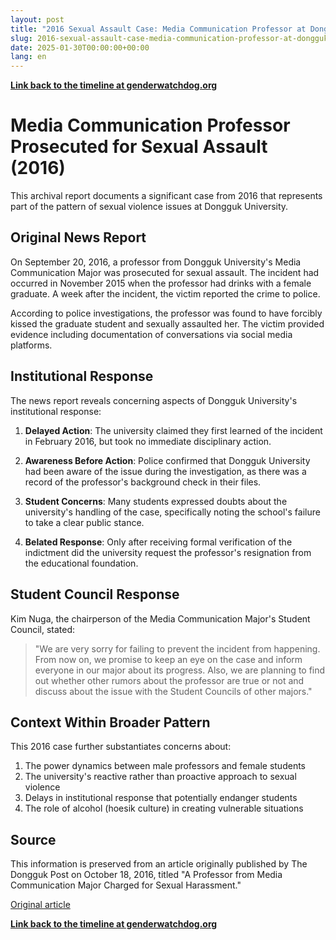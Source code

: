 ```yaml
---
layout: post
title: "2016 Sexual Assault Case: Media Communication Professor at Dongguk University"
slug: 2016-sexual-assault-case-media-communication-professor-at-dongguk-university
date: 2025-01-30T00:00:00+00:00
lang: en
---
```


**[Link back to the timeline at genderwatchdog.org](https://genderwatchdog.org/)**

# Media Communication Professor Prosecuted for Sexual Assault (2016)

This archival report documents a significant case from 2016 that represents part of the pattern of sexual violence issues at Dongguk University.

## Original News Report

On September 20, 2016, a professor from Dongguk University's Media Communication Major was prosecuted for sexual assault. The incident had occurred in November 2015 when the professor had drinks with a female graduate. A week after the incident, the victim reported the crime to police.

According to police investigations, the professor was found to have forcibly kissed the graduate student and sexually assaulted her. The victim provided evidence including documentation of conversations via social media platforms. 

## Institutional Response

The news report reveals concerning aspects of Dongguk University's institutional response:

1. **Delayed Action**: The university claimed they first learned of the incident in February 2016, but took no immediate disciplinary action.

2. **Awareness Before Action**: Police confirmed that Dongguk University had been aware of the issue during the investigation, as there was a record of the professor's background check in their files.

3. **Student Concerns**: Many students expressed doubts about the university's handling of the case, specifically noting the school's failure to take a clear public stance.

4. **Belated Response**: Only after receiving formal verification of the indictment did the university request the professor's resignation from the educational foundation.

## Student Council Response

Kim Nuga, the chairperson of the Media Communication Major's Student Council, stated:

> "We are very sorry for failing to prevent the incident from happening. From now on, we promise to keep an eye on the case and inform everyone in our major about its progress. Also, we are planning to find out whether other rumors about the professor are true or not and discuss about the issue with the Student Councils of other majors."

## Context Within Broader Pattern

This 2016 case further substantiates concerns about:

1. The power dynamics between male professors and female students
2. The university's reactive rather than proactive approach to sexual violence
3. Delays in institutional response that potentially endanger students
4. The role of alcohol (hoesik culture) in creating vulnerable situations

## Source

This information is preserved from an article originally published by The Dongguk Post on October 18, 2016, titled "A Professor from Media Communication Major Charged for Sexual Harassment."

[Original article](https://www.donggukmedia.com/news/articleView.html?idxno=51830)

**[Link back to the timeline at genderwatchdog.org](https://genderwatchdog.org/)**


